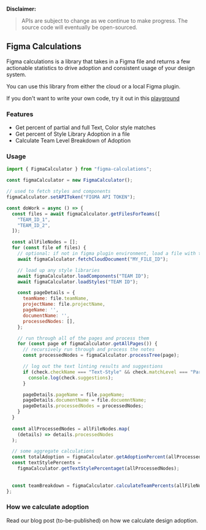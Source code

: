
**Disclaimer:**
> APIs are subject to change as we continue to make progress. The source code will eventually be open-sourced.

## Figma Calculations

Figma calculations is a library that takes in a Figma file and returns a few actionable statistics to drive adoption and consistent usage of your design system.

You can use this library from either the cloud or a local Figma plugin.

If you don't want to write your own code, try it out in this [playground](https://replit.com/@RaviLingineni/figma-adoption#index.ts)

### Features

- Get percent of partial and full Text, Color style matches
- Get percent of Style Library Adoption in a file
- Calculate Team Level Breakdown of Adoption

### Usage

```js
import { FigmaCalculator } from "figma-calculations";

const figmaCalculator = new FigmaCalculator();

// used to fetch styles and components
figmaCalculator.setAPIToken("FIGMA API TOKEN");

const doWork = async () => {
  const files = await figmaCalculator.getFilesForTeams([
    "TEAM_ID_1",
    "TEAM_ID_2",
  ]);

  const allFileNodes = [];
  for (const file of files) {
    // optional: if not in figma plugin environment, load a file with this
    await figmaCalculator.fetchCloudDocument("MY_FILE_ID");

    // load up any style libraries
    await figmaCalculator.loadComponents("TEAM ID");
    await figmaCalculator.loadStyles("TEAM ID");

    const pageDetails = {
      teamName: file.teamName,
      projectName: file.projectName,
      pageName: '',
      documentName: '',
      processedNodes: [],
    };

    // run through all of the pages and process them
    for (const page of figmaCalculator.getAllPages()) {
      // recursively run through and process the notes
      const processedNodes = figmaCalculator.processTree(page);

      // log out the text linting results and suggestions
      if (check.checkName === "Text-Style" && check.matchLevel === "Partial") {
        console.log(check.suggestions);
      }

      pageDetails.pageName = file.pageName;
      pageDetails.documentName = file.docuemntName;
      pageDetails.processedNodes = processedNodes;
    }
  } 
    
  const allProcessedNodes = allFileNodes.map(
    (details) => details.processedNodes
  );

  // some aggregate calculations
  const totalAdoption = figmaCalculator.getAdoptionPercent(allProcessedNodes);
  const textStylePercents =
    figmaCalculator.getTextStylePercentaget(allProcessedNodes);
    
    
  const teamBreakdown = figmaCalculator.calculateTeamPercents(allFileNodes);
};
```

### How we calculate adoption

Read our  blog post (to-be-published) on how we calculate design adoption.
